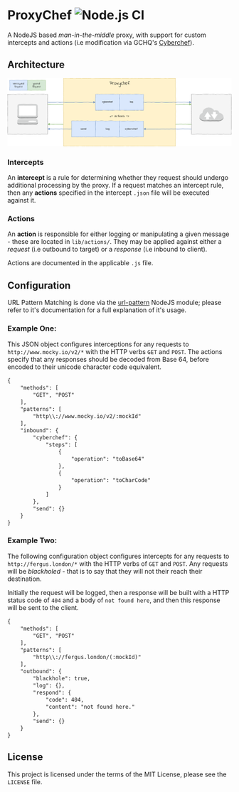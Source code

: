 # ProxyChef ![Node.js CI](https://github.com/FergusInLondon/ProxyChef/workflows/Node.js%20CI/badge.svg)

A NodeJS based *man-in-the-middle* proxy, with support for custom intercepts and actions (i.e modification via GCHQ's [Cyberchef](#)).

## Architecture

![ProxyChef](ProxyChef.png)

### Intercepts

An **intercept** is a rule for determining whether they request should undergo additional processing by the proxy. If a request matches an intercept rule, then any **actions** specified in the intercept `.json` file will be executed against it.

### Actions

An **action** is responsible for either logging or manipulating a given message - these are located in `lib/actions/`. They may be applied against either a *request* (i.e outbound to target) or a *response* (i.e inbound to client).

Actions are documented in the applicable `.js` file.

## Configuration

URL Pattern Matching is done via the [url-pattern](https://www.npmjs.com/package/url-pattern) NodeJS module; please refer to it's documentation for a full explanation of it's usage.

### Example One:

This JSON object configures interceptions for any requests to `http://www.mocky.io/v2/*` with the HTTP verbs `GET` and `POST`. The actions specify that any responses should be decoded from Base 64, before encoded to their unicode character code equivalent.

```
{
    "methods": [
        "GET", "POST"
    ],
    "patterns": [
        "http\\://www.mocky.io/v2/:mockId"
    ],
    "inbound": {
        "cyberchef": {
            "steps": [
                {
                    "operation": "toBase64"
                },
                {
                    "operation": "toCharCode"
                }
            ]
        },
        "send": {}
    }
}
```

### Example Two:

The following configuration object configures intercepts for any requests to `http://fergus.london/*` with the HTTP verbs of `GET` and `POST`. Any requests will be *blackholed* - that is to say that they will not their reach their destination.

Initially the request will be logged, then a response will be built with a HTTP status code of `404` and a body of `not found here`, and then this response will be sent to the client.

```
{
    "methods": [
        "GET", "POST"
    ],
    "patterns": [
        "http\\://fergus.london/(:mockId)"
    ],
    "outbound": {
        "blackhole": true,
        "log": {},
        "respond": {
            "code": 404,
            "content": "not found here."
        },
        "send": {}
    }
}
```

## License

This project is licensed under the terms of the MIT License, please see the `LICENSE` file.